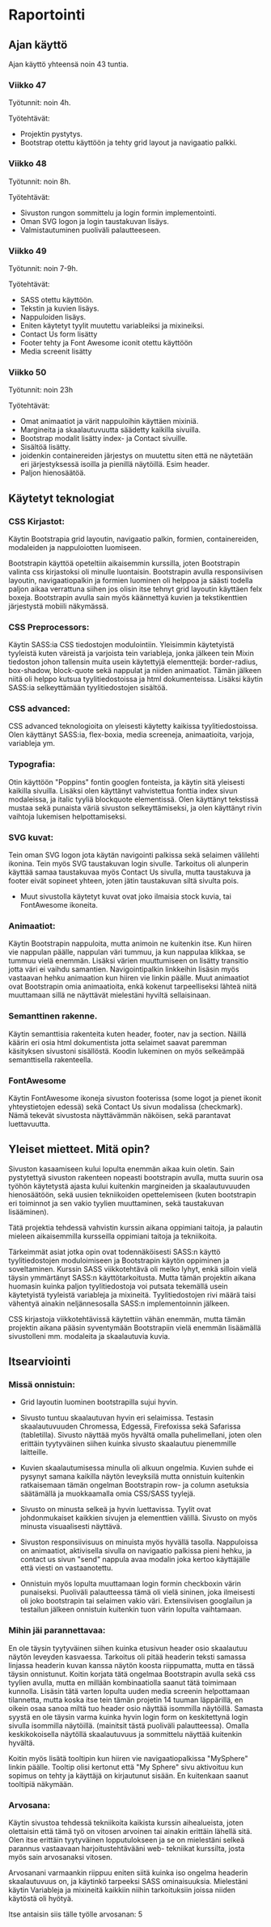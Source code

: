 # Raportointi

## Ajan käyttö

Ajan käyttö yhteensä noin 43 tuntia.

### Viikko 47
Työtunnit: noin 4h.

Työtehtävät:

* Projektin pystytys. 
* Bootstrap otettu käyttöön ja tehty grid layout ja navigaatio palkki.

### Viikko 48
Työtunnit: noin 8h.

Työtehtävät:

* Sivuston rungon sommittelu ja login formin implementointi. 
* Oman SVG logon ja login taustakuvan lisäys. 
* Valmistautuminen puoliväli palautteeseen.

### Viikko 49
Työtunnit: noin 7-9h.

Työtehtävät:

* SASS otettu käyttöön. 
* Tekstin ja kuvien lisäys. 
* Nappuloiden lisäys. 
* Eniten käytetyt tyylit muutettu variableiksi ja mixineiksi.
* Contact Us form lisätty
* Footer tehty ja Font Awesome iconit otettu käyttöön
* Media screenit lisätty

### Viikko 50
Työtunnit: noin 23h

Työtehtävät:
* Omat animaatiot ja värit nappuloihin käyttäen mixiniä.
* Margineita ja skaalautuvuutta säädetty kaikilla sivuilla.
* Bootstrap modalit lisätty index- ja Contact sivuille.
* Sisältöä lisätty.
* joidenkin containereiden järjestys on muutettu siten että ne näytetään eri järjestyksessä isoilla ja pienillä näytöillä. Esim header.
* Paljon hienosäätöä.

## Käytetyt teknologiat

### CSS Kirjastot:
Käytin Bootstrapia grid layoutin, navigaatio palkin, formien, containereiden, modaleiden ja nappuloiotten luomiseen.

Bootstrapin käyttöä opeteltiin aikaisemmin kurssilla, joten Bootstrapin valinta css kirjastoksi oli minulle luontaisin. Bootstrapin avulla responsiivisen layoutin, navigaatiopalkin ja formien luominen oli helppoa ja säästi todella paljon aikaa verrattuna siihen jos olisin itse tehnyt grid layoutin käyttäen felx boxeja. Bootstrapin avulla sain myös käännettyä kuvien ja tekstikenttien järjestystä mobiili näkymässä.

### CSS Preprocessors:
Käytin SASS:ia CSS tiedostojen modulointiin. Yleisimmin käytetyistä tyyleistä kuten väreistä ja varjoista tein variableja, jonka jälkeen tein Mixin tiedoston johon tallensin muita usein käytettyjä elementtejä: border-radius, box-shadow, block-quote sekä nappulat ja niiden animaatiot. Tämän jälkeen niitä oli helppo kutsua tyylitiedostoissa ja html dokumenteissa.
Lisäksi käytin SASS:ia selkeyttämään tyylitiedostojen sisältöä.

### CSS advanced:
CSS advanced teknologioita on yleisesti käytetty kaikissa tyylitiedostoissa. Olen käyttänyt SASS:ia, flex-boxia, media screeneja, animaatioita, varjoja, variableja ym.

### Typografia:
Otin käyttöön "Poppins" fontin googlen fonteista, ja käytin sitä yleisesti kaikilla sivuilla. Lisäksi olen käyttänyt vahvistettua fonttia index sivun modaleissa, ja italic tyyliä blockquote elementissä. Olen käyttänyt tekstissä mustaa sekä punaista väriä sivuston selkeyttämiseksi, ja olen käyttänyt rivin vaihtoja lukemisen helpottamiseksi.

### SVG kuvat:
Tein oman SVG logon jota käytän navigointi palkissa sekä selaimen välilehti ikonina. Tein myös SVG taustakuvan login sivulle.
Tarkoitus oli alunperin käyttää samaa taustakuvaa myös Contact Us sivulla, mutta taustakuva ja footer eivät sopineet yhteen, joten jätin taustakuvan siltä sivulta pois.

* Muut sivustolla käytetyt kuvat ovat joko ilmaisia stock kuvia, tai FontAwesome ikoneita.

### Animaatiot:
Käytin Bootstrapin nappuloita, mutta animoin ne kuitenkin itse. Kun hiiren vie nappulan päälle, nappulan väri tummuu, ja kun nappulaa klikkaa, se tummuu vielä enemmän. Lisäksi värien muuttumiseen on lisätty transitio jotta väri ei vaihdu samantien.
Navigointipalkin linkkeihin lisäsin myös vastaavan hehku animaation kun hiiren vie linkin päälle.
Muut animaatiot ovat Bootstrapin omia animaatioita, enkä kokenut tarpeelliseksi lähteä niitä muuttamaan sillä ne näyttävät mielestäni hyviltä sellaisinaan.

### Semanttinen rakenne.
Käytin semanttisia rakenteita kuten header, footer, nav ja section. Näillä käärin eri osia html dokumentista jotta selaimet saavat paremman käsityksen sivustoni sisällöstä. Koodin lukeminen on myös selkeämpää semanttisella rakenteella.

### FontAwesome
Käytin FontAwesome ikoneja sivuston footerissa (some logot ja pienet ikonit yhteystietojen edessä) sekä Contact Us sivun modalissa (checkmark). Nämä tekevät sivustosta näyttävämmän näköisen, sekä parantavat luettavuutta.

## Yleiset mietteet. Mitä opin?
Sivuston kasaamiseen kului lopulta enemmän aikaa kuin oletin. Sain pystytettyä sivuston rakenteen nopeasti bootstrapin avulla, mutta suurin osa työhön käytetystä ajasta kului kuitenkin margineiden ja skaalautuvuuden hienosäätöön, sekä uusien tekniikoiden opettelemiseen (kuten bootstrapin eri toiminnot ja sen vakio tyylien muuttaminen, sekä taustakuvan lisääminen).

Tätä projektia tehdessä vahvistin kurssin aikana oppimiani taitoja, ja palautin mieleen aikaisemmilla kursseilla oppimiani taitoja ja tekniikoita.

Tärkeimmät asiat jotka opin ovat todennäköisesti SASS:n käyttö tyylitiedostojen moduloimiseen ja Bootstrapin käytön oppiminen ja soveltaminen. Kurssin SASS viikkotehtävä oli melko lyhyt, enkä silloin vielä täysin ymmärtänyt SASS:n käyttötarkoitusta. Mutta tämän projektin aikana huomasin kuinka paljon tyylitiedostoja voi putsata tekemällä usein käytetyistä tyyleistä variableja ja mixineitä. Tyylitiedostojen rivi määrä taisi vähentyä ainakin neljännesosalla SASS:n implementoinnin jälkeen.

CSS kirjastoja viikkotehtävissä käytettiin vähän enemmän, mutta tämän projektin aikana pääsin syventymään Bootstrapiin vielä enemmän lisäämällä sivustolleni mm. modaleita ja skaalautuvia kuvia.

## Itsearviointi

### Missä onnistuin:
* Grid layoutin luominen bootstrapilla sujui hyvin.

* Sivusto tuntuu skaalautuvan hyvin eri selaimissa. Testasin skaalautuvuuden Chromessa, Edgessä, Firefoxissa sekä Safarissa (tabletilla). Sivusto näyttää myös hyvältä omalla puhelimellani, joten olen erittäin tyytyväinen siihen kuinka sivusto skaalautuu pienemmille laitteille.

* Kuvien skaalautumisessa minulla oli alkuun ongelmia. Kuvien suhde ei pysynyt samana kaikilla näytön leveyksilä mutta onnistuin kuitenkin ratkaisemaan tämän ongelman Bootstrapin row- ja column asetuksia säätämällä ja muokkaamalla omia CSS/SASS tyylejä.

* Sivusto on minusta selkeä ja hyvin luettavissa. Tyylit ovat johdonmukaiset kaikkien sivujen ja elementtien välillä. Sivusto on myös minusta visuaalisesti näyttävä.

* Sivuston responsiivisuus on minuista myös hyvällä tasolla. Nappuloissa on animaatiot, aktivisella sivulla on navigaatio palkissa pieni hehku, ja contact us sivun "send" nappula avaa modalin joka kertoo käyttäjälle että viesti on vastaanotettu.

* Onnistuin myös lopulta muuttamaan login formin checkboxin värin punaiseksi. Puoliväli palautteessa tämä oli vielä sininen, joka ilmeisesti oli joko bootstrapin tai selaimen vakio väri. Extensiivisen googlailun ja testailun jälkeen onnistuin kuitenkin tuon värin lopulta vaihtamaan.


### Mihin jäi parannettavaa:
En ole täysin tyytyväinen siihen kuinka etusivun header osio skaalautuu näytön leveyden kasvaessa. Tarkoitus oli pitää headerin teksti samassa linjassa headerin kuvan kanssa näytön koosta riippumatta, mutta en tässä täysin onnistunut. Koitin korjata tätä ongelmaa Bootstrapin avulla sekä css tyylien avulla, mutta en millään kombinaatiolla saanut tätä toimimaan kunnolla. Lisäsin tätä varten lopulta uuden media screenin helpottamaan tilannetta, mutta koska itse tein tämän projetin 14 tuuman läppärillä, en oikein osaa sanoa miltä tuo header osio näyttää isommilla näytöillä.
Samasta syystä en ole täysin varma kuinka hyvin login form on keskitettynä login sivulla isommilla näytöillä. (mainitsit tästä puoliväli palautteessa). Omalla keskikokoisella näytöllä skaalautuvuus ja sommittelu näyttää kuitenkin hyvältä.

Koitin myös lisätä tooltipin kun hiiren vie navigaatiopalkissa "MySphere" linkin päälle. Tooltip olisi kertonut että "My Sphere" sivu aktivoituu kun sopimus on tehty ja käyttäjä on kirjautunut sisään. En kuitenkaan saanut tooltipiä näkymään.

### Arvosana:

Käytin sivustoa tehdessä tekniikoita kaikista kurssin aihealueista, joten olettaisin että tämä työ on vitosen arvoinen tai ainakin erittäin lähellä sitä. Olen itse erittäin tyytyväinen lopputulokseen ja se on mielestäni selkeä parannus vastaavaan harjoitustehtävääni web- tekniikat kurssilta, josta myös sain arvosanaksi vitosen.

Arvosanani varmaankin riippuu eniten siitä kuinka iso ongelma headerin skaalautuvuus on, ja käytinkö tarpeeksi SASS ominaisuuksia. Mielestäni käytin Variableja ja mixineitä kaikkiin niihin tarkoituksiin joissa niiden käytöstä oli hyötyä.

Itse antaisin siis tälle työlle arvosanan: 5
